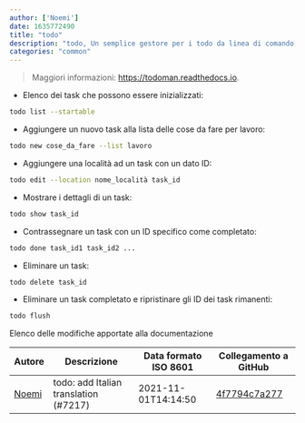 ```yaml
---
author: ['Noemi']
date: 1635772490
title: "todo"
description: "todo, Un semplice gestore per i todo da linea di comando."
categories: "common"
---
```

> Maggiori informazioni: <https://todoman.readthedocs.io>.

- Elenco dei task che possono essere inizializzati:

```bash
todo list --startable
```

- Aggiungere un nuovo task alla lista delle cose da fare per lavoro:

```bash
todo new cose_da_fare --list lavoro
```

- Aggiungere una località ad un task con un dato ID:

```bash
todo edit --location nome_località task_id
```

- Mostrare i dettagli di un task:

```bash
todo show task_id
```

- Contrassegnare un task con un ID specifico come completato:

```bash
todo done task_id1 task_id2 ...
```

- Eliminare un task:

```bash
todo delete task_id
```

- Eliminare un task completato e ripristinare gli ID dei task rimanenti:

```bash
todo flush
```
Elenco delle modifiche apportate alla documentazione


Autore | Descrizione | Data formato ISO 8601 | Collegamento a GitHub
------|-----|-----|-----
[Noemi](mailto:33022202+noemi3@users.noreply.github.com) | todo: add Italian translation (#7217) | 2021-11-01T14:14:50 | [4f7794c7a277](https://github.com/tldr-pages/tldr/commit/4f7794c7a27714a8a8d35d3fd9b49b312dc14ff4)

